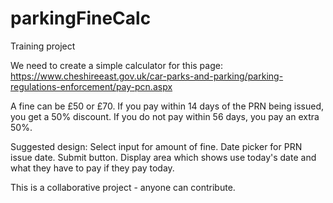 # parkingFineCalc
Training project

We need to create a simple calculator for this page: https://www.cheshireeast.gov.uk/car-parks-and-parking/parking-regulations-enforcement/pay-pcn.aspx

A fine can be £50 or £70.
If you pay within 14 days of the PRN being issued, you get a 50% discount.
If you do not pay within 56 days, you pay an extra 50%.

Suggested design:
Select input for amount of fine.
Date picker for PRN issue date.
Submit button.
Display area which shows use today's date and what they have to pay if they pay today.

This is a collaborative project - anyone can contribute.
